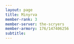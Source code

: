 ```yaml
---
layout: page
title: Minyrva
member-rank: 3
member-server: the-scryers
member-armory: 176/147406256
subtitle: 
---
```



